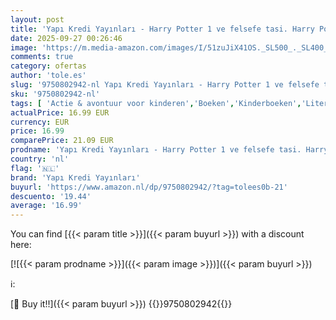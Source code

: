 ```yaml
---
layout: post
title: 'Yapı Kredi Yayınları - Harry Potter 1 ve felsefe tasi. Harry Potter und der Stein der Weisen'
date: 2025-09-27 00:26:46
image: 'https://m.media-amazon.com/images/I/51zuJiX41OS._SL500_._SL400_.jpg'
comments: true
category: ofertas
author: 'tole.es'
slug: '9750802942-nl Yapı Kredi Yayınları - Harry Potter 1 ve felsefe tasi....'
sku: '9750802942-nl'
tags: [ 'Actie & avontuur voor kinderen','Boeken','Kinderboeken','Literatuur & fictie voor kinderen','yapı kredi yayınları','🇳🇱', ]
actualPrice: 16.99 EUR
currency: EUR
price: 16.99
comparePrice: 21.09 EUR
prodname: 'Yapı Kredi Yayınları - Harry Potter 1 ve felsefe tasi. Harry Potter und der Stein der Weisen'
country: 'nl'
flag: '🇳🇱'
brand: 'Yapı Kredi Yayınları'
buyurl: 'https://www.amazon.nl/dp/9750802942/?tag=tolees0b-21'
descuento: '19.44'
average: '16.99'
---
```


You can find [{{< param title >}}]({{< param buyurl >}}) with a discount here:

[![{{< param prodname >}}]({{< param image >}})]({{< param buyurl >}})

ℹ️:


[🛒 Buy it!!]({{< param buyurl >}})
{{<world>}}9750802942{{</world>}}
